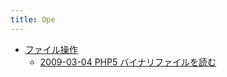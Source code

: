 ```yaml
---
title: Ope
---
```



- [ファイル操作](./ファイル操作/index.md)
    - [2009-03-04 PHP5 バイナリファイルを読む](./../../../../../d/2009/03/04/PHP5_バイナリファイルを読む.md)




